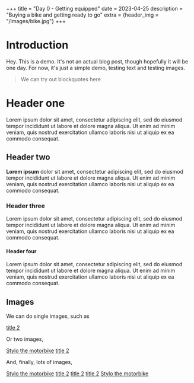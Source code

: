 +++
title = "Day 0 - Getting equipped"
date = 2023-04-25
description = "Buying a bike and getting ready to go"
extra = {header_img = "/images/bike.jpg"}
+++

# Introduction

Hey. This is a demo. It's not an actual blog post, though hopefully it will be one day. For now, it's just a simple demo, testing text and testing images. 

> We can try out blockquotes here

# Header one

Lorem ipsum dolor sit amet, consectetur adipiscing elit, sed do eiusmod tempor incididunt ut labore et dolore magna aliqua. Ut enim ad minim veniam, quis nostrud exercitation ullamco laboris nisi ut aliquip ex ea commodo consequat. 

## Header two 

**Lorem ipsum** dolor sit amet, consectetur adipiscing elit, sed do eiusmod tempor incididunt ut labore et dolore magna aliqua. Ut enim ad minim veniam, quis nostrud exercitation ullamco laboris nisi ut aliquip ex ea commodo consequat. 

### Header three 

Lorem ipsum dolor sit amet, consectetur adipiscing elit, sed do eiusmod tempor incididunt ut labore et dolore magna aliqua. Ut enim ad minim veniam, quis nostrud exercitation ullamco laboris nisi ut aliquip ex ea commodo consequat. 

#### Header four

Lorem ipsum dolor sit amet, consectetur adipiscing elit, sed do eiusmod tempor incididunt ut labore et dolore magna aliqua. Ut enim ad minim veniam, quis nostrud exercitation ullamco laboris nisi ut aliquip ex ea commodo consequat. 

## Images

We can do single images, such as

<div class="gallery">
      <a href="https://live.staticflickr.com/65535/52838617702_e430b1891f_o_d.jpg" data-ngthumb="https://live.staticflickr.com/65535/52838617702_1f3b10f9d3_c_d.jpg">title 2</a>
</div>

Or two images, 

<div class="gallery">
      <a href="https://live.staticflickr.com/65535/52847330381_308a00d558_o_d.jpg" data-ngthumb="https://live.staticflickr.com/65535/52847330381_64a4c01828_w_d.jpg">Stylo the motorbike</a>
      <a href="https://live.staticflickr.com/65535/52838617702_e430b1891f_o_d.jpg" data-ngthumb="https://live.staticflickr.com/65535/52838617702_1f3b10f9d3_c_d.jpg">title 2</a>
</div>

And, finally, lots of images,

<div class="gallery">
      <a href="https://live.staticflickr.com/65535/52847330381_308a00d558_o_d.jpg" data-ngthumb="https://live.staticflickr.com/65535/52847330381_64a4c01828_w_d.jpg">Stylo the motorbike</a>
      <a href="https://live.staticflickr.com/65535/52838617702_e430b1891f_o_d.jpg" data-ngthumb="https://live.staticflickr.com/65535/52838617702_1f3b10f9d3_c_d.jpg">title 2</a>
      <a href="https://live.staticflickr.com/65535/52838617702_e430b1891f_o_d.jpg" data-ngthumb="https://live.staticflickr.com/65535/52838617702_1f3b10f9d3_m_d.jpg">title 2</a>
      <a href="https://live.staticflickr.com/65535/52838617702_e430b1891f_o_d.jpg" data-ngthumb="https://live.staticflickr.com/65535/52838617702_1f3b10f9d3_c_d.jpg">title 2</a>
      <a href="https://live.staticflickr.com/65535/52847330381_308a00d558_o_d.jpg" data-ngthumb="https://live.staticflickr.com/65535/52847330381_64a4c01828_w_d.jpg">Stylo the motorbike</a>

</div>
